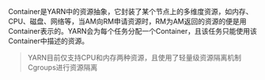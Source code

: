 Container是YARN中的资源抽象，它封装了某个节点上的多维度资源，如内存、CPU、磁盘、网络等，当AM向RM申请资源时，RM为AM返回的资源的便是用Container表示的。YARN会为每个任务分配一个Container，且该任务只能使用该Container中描述的资源。

> YARN目前仅支持CPU和内存两种资源，且使用了轻量级资源隔离机制Cgroups进行资源隔离